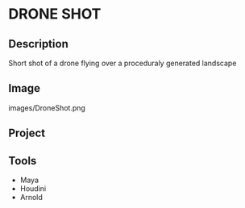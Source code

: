 # DRONE SHOT

## Description

Short shot of a drone flying over a proceduraly generated landscape

## Image

images/DroneShot.png

## Project

## Tools

- Maya
- Houdini
- Arnold

